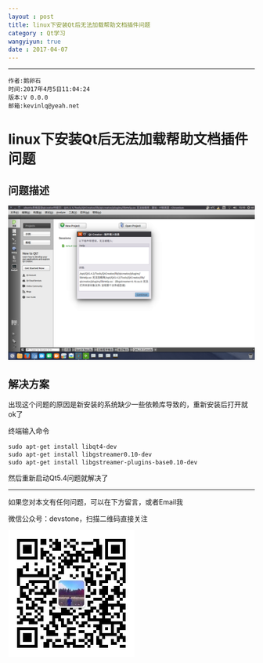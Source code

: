 ```yaml
---
layout : post
title: linux下安装Qt后无法加载帮助文档插件问题
category : Qt学习
wangyiyun: true
date : 2017-04-07
---
```


******

    作者:鹅卵石
    时间:2017年4月5日11:04:24
    版本:V 0.0.0
    邮箱:kevinlq@yeah.net

<!-- more -->

#  linux下安装Qt后无法加载帮助文档插件问题

## 问题描述

![无法加载问题](/res/img/blog/Qt学习/2017-04-07.png)


## 解决方案

出现这个问题的原因是新安装的系统缺少一些依赖库导致的，重新安装后打开就ok了

终端输入命令

```
sudo apt-get install libqt4-dev    
sudo apt-get install libgstreamer0.10-dev    
sudo apt-get install libgstreamer-plugins-base0.10-dev  
```

然后重新启动Qt5.4问题就解决了

---

如果您对本文有任何问题，可以在下方留言，或者Email我 

微信公众号：devstone，扫描二维码直接关注

![](/res/img/blog/qrcode_for_devstone.jpg)